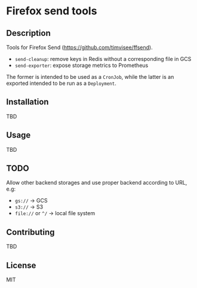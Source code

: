 # Firefox send tools

## Description

Tools for Firefox Send (https://github.com/timvisee/ffsend).

- `send-cleanup`: remove keys in Redis without a corresponding file in GCS
- `send-exporter`: expose storage metrics to Prometheus

The former is intended to be used as a `CronJob`, while the latter is an
exported intended to be run as a `Deployment`.

## Installation

TBD

## Usage

TBD

## TODO

Allow other backend storages and use proper backend according to URL, e.g:

- `gs://` -> GCS
- `s3://` -> S3
- `file://` or `^/` -> local file system

## Contributing

TBD

## License

MIT